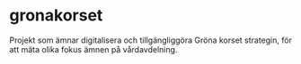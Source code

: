 # gronakorset
 Projekt som ämnar digitalisera och tillgängliggöra Gröna korset strategin, för att mäta olika fokus ämnen på vårdavdelning.
